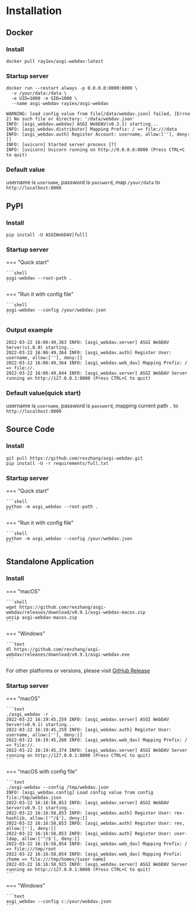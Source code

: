 # Installation

## Docker

### Install

```shell
docker pull ray1ex/asgi-webdav:latest
```

### Startup server

```text
docker run --restart always -p 0.0.0.0:8000:8000 \
  -v /your/data:/data \
  -e UID=1000 -e GID=1000 \
  --name asgi-webdav ray1ex/asgi-webdav
```

```text
WARNING: load config value from file[/data/webdav.json] failed, [Errno 2] No such file or directory: '/data/webdav.json'
INFO: [asgi_webdav.webdav] ASGI WebDAV(v0.3.1) starting...
INFO: [asgi_webdav.distributor] Mapping Prefix: / => file:///data
INFO: [asgi_webdav.auth] Register Account: username, allow:[''], deny:[]
INFO: [uvicorn] Started server process [7]
INFO: [uvicorn] Uvicorn running on http://0.0.0.0:8000 (Press CTRL+C to quit)
```

### Default value

username is `username`, password is `password`, map `/your/data` to `http://localhost:8000`

## PyPI

### Install

```shell
pip install -U ASGIWebDAV[full]
```

### Startup server

=== "Quick start"

    ```shell
    asgi-webdav --root-path .
    ```

=== "Run it with config file"

    ```shell
    asgi-webdav --config /your/webdav.json
    ```

### Output example

```text
2022-03-22 16:06:49,363 INFO: [asgi_webdav.server] ASGI WebDAV Server(v1.0.0) starting...
2022-03-22 16:06:49,364 INFO: [asgi_webdav.auth] Register User: username, allow:[''], deny:[]
2022-03-22 16:06:49,364 INFO: [asgi_webdav.web_dav] Mapping Prefix: / => file://.
2022-03-22 16:06:49,844 INFO: [asgi_webdav.server] ASGI WebDAV Server running on http://127.0.0.1:8000 (Press CTRL+C to quit)
```

### Default value(quick start)

username is `username`, password is `password`, mapping current path `.` to `http://localhost:8000`

## Source Code

### Install

```shell
git pull https://github.com/rexzhang/asgi-webdav.git
pip install -U -r requirements/full.txt
```

### Startup server

=== "Quick start"

    ```shell
    python -m asgi_webdav --root-path .
    ```

=== "Run it with config file"

    ```shell
    python -m asgi_webdav --config /your/webdav.json
    ```

## Standalone Application

### Install

=== "macOS"

    ```shell
    wget https://github.com/rexzhang/asgi-webdav/releases/download/v0.9.1/asgi-webdav-macos.zip
    unzip asgi-webdav-macos.zip
    ```     

=== "Windows"

    ```text
    dl https://github.com/rexzhang/asgi-webdav/releases/download/v0.9.1/asgi-webdav.exe
    ```

For other platforms or versions, please visit [GitHub Release](https://github.com/rexzhang/asgi-webdav/releases)

### Startup server

=== "macOS"

    ```text
    ./asgi_webdav -r .
    2022-03-22 16:19:45,259 INFO: [asgi_webdav.server] ASGI WebDAV Server(v0.9.1) starting...
    2022-03-22 16:19:45,259 INFO: [asgi_webdav.auth] Register User: username, allow:[''], deny:[]
    2022-03-22 16:19:45,260 INFO: [asgi_webdav.web_dav] Mapping Prefix: / => file://.
    2022-03-22 16:19:45,374 INFO: [asgi_webdav.server] ASGI WebDAV Server running on http://127.0.0.1:8000 (Press CTRL+C to quit)
    ```

=== "macOS with config file"

    ```text
    ./asgi-webdav --config /tmp/webdav.json
    INFO: [asgi_webdav.config] Load config value from config file:/tmp/webdav.json
    2022-03-22 16:16:58,853 INFO: [asgi_webdav.server] ASGI WebDAV Server(v0.9.1) starting...
    2022-03-22 16:16:58,853 INFO: [asgi_webdav.auth] Register User: rex-hashlib, allow:['^/$'], deny:[]
    2022-03-22 16:16:58,853 INFO: [asgi_webdav.auth] Register User: rex, allow:[''], deny:[]
    2022-03-22 16:16:58,853 INFO: [asgi_webdav.auth] Register User: user-ldap, allow:['^/$'], deny:[]
    2022-03-22 16:16:58,854 INFO: [asgi_webdav.web_dav] Mapping Prefix: / => file:///tmp/root
    2022-03-22 16:16:58,854 INFO: [asgi_webdav.web_dav] Mapping Prefix: /home => file:///tmp/homes/{user name}
    2022-03-22 16:16:58,925 INFO: [asgi_webdav.server] ASGI WebDAV Server running on http://127.0.0.1:8000 (Press CTRL+C to quit)
    ```

=== "Windows"

    ```text
    asgi_webdav --config c:/your/webdav.json
    ```
